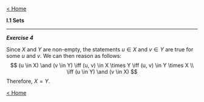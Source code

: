 [< Home](/index.html)



**I.1   Sets**



---

***Exercise 4***

Since $X$ and $Y$ are non-empty, the statements $u \in X$ and $v \in Y$ are true for some $u$ and $v$. We can then reason as follows:
$$
(u \in X) \and (v \in Y) \iff  (u, v) \in X \times Y \iff (u, v) \in Y \times X \\
\iff (u \in Y) \and (v \in X)
$$
Therefore, $X = Y$.



[< Home](/index.html)